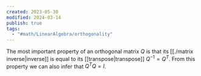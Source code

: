 ```yaml
---
created: 2023-05-30
modified: 2024-03-14
publish: true
tags:
  - "#math/LinearAlgebra/orthogonality"
---
```


The most important property of an orthogonal matrix $Q$ is that its [[./matrix inverse|inverse]] is equal to its [[transpose|transpose]] $Q^{-1} = Q^T$. From this property we can also infer that $Q^T Q = I$.